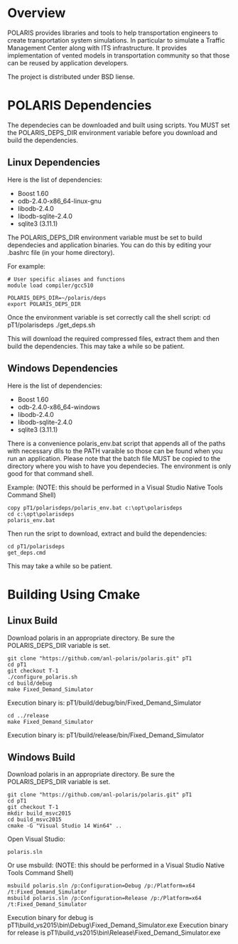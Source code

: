 Overview
=========
POLARIS provides libraries and tools to help transportation 
engineers to create transportation system simulations. 
In particular to simulate a Traffic Management 
Center along with ITS infrastructure. 
It provides implementation of vented models 
in transportation community so that those 
can be reused by application developers.

The project is distributed under BSD liense.

POLARIS Dependencies
====================
The dependecies can be downloaded and built using scripts. You MUST set the POLARIS_DEPS_DIR environment variable before you download and build the dependencies.

Linux Dependencies
------------------
Here is the list of dependencies:
* Boost 1.60
* odb-2.4.0-x86_64-linux-gnu
* libodb-2.4.0
* libodb-sqlite-2.4.0
* sqlite3 (3.11.1)

The POLARIS_DEPS_DIR environment variable must be set to build dependecies and application binaries. You can do this by editing your .bashrc file (in your home directory).

For example:

	# User specific aliases and functions
	module load compiler/gcc510

	POLARIS_DEPS_DIR=~/polaris/deps
	export POLARIS_DEPS_DIR
	
Once the environment variable is set correctly call the shell script:
	cd pT1/polarisdeps
	./get_deps.sh
	
This will download the required compressed files, extract them and then build the dependencies. This may take a while so be patient.

Windows Dependencies
--------------------
Here is the list of dependencies:
* Boost 1.60
* odb-2.4.0-x86_64-windows
* libodb-2.4.0
* libodb-sqlite-2.4.0
* sqlite3 (3.11.1)

There is a convenience polaris_env.bat script that appends all of the paths with necessary dlls to the PATH varaible so those can be found when you run an application. Please note that the batch file MUST be copied to 
the directory where you wish to have you dependecies. The environment is only good for that command shell.

Example: (NOTE: this should be performed in a Visual Studio Native Tools Command Shell)

	copy pT1/polarisdeps/polaris_env.bat c:\opt\polarisdeps
	cd c:\opt\polarisdeps
	polaris_env.bat
	
Then run the sript to download, extract and build the dependencies:

	cd pT1/polarisdeps
	get_deps.cmd
	
This may take a while so be patient.

Building Using Cmake
====================

Linux Build
-----------
Download polaris in an appropriate directory. Be sure the POLARIS_DEPS_DIR variable is set.

	git clone "https://github.com/anl-polaris/polaris.git" pT1
	cd pT1
	git checkout T-1
	./configure_polaris.sh
	cd build/debug
	make Fixed_Demand_Simulator

Execution binary is: pT1/build/debug/bin/Fixed_Demand_Simulator

	cd ../release
	make Fixed_Demand_Simulator
	
Execution binary is: pT1/build/release/bin/Fixed_Demand_Simulator


Windows Build
-------------
Download polaris in an appropriate directory. Be sure the POLARIS_DEPS_DIR variable is set.

	git clone "https://github.com/anl-polaris/polaris.git" pT1
	cd pT1
	git checkout T-1
	mkdir build_msvc2015
	cd build_msvc2015
	cmake -G "Visual Studio 14 Win64" ..

Open Visual Studio:

	polaris.sln
	
Or use msbuild: (NOTE: this should be performed in a Visual Studio Native Tools Command Shell)

	msbuild polaris.sln /p:Configuration=Debug /p:/Platform=x64 /t:Fixed_Demand_Simulator
	msbuild polaris.sln /p:Configuration=Release /p:/Platform=x64 /t:Fixed_Demand_Simulator
	
Execution binary for debug is pT1\build_vs2015\bin\Debug\Fixed_Demand_Simulator.exe
Execution binary for release is pT1\build_vs2015\bin\Release\Fixed_Demand_Simulator.exe




